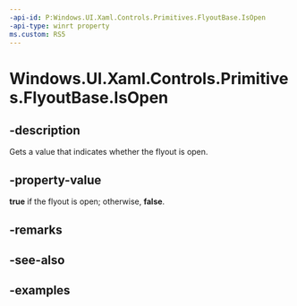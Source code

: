 ```yaml
---
-api-id: P:Windows.UI.Xaml.Controls.Primitives.FlyoutBase.IsOpen
-api-type: winrt property
ms.custom: RS5
---
```


<!-- Property syntax.
public bool IsOpen { get; }
-->

# Windows.UI.Xaml.Controls.Primitives.FlyoutBase.IsOpen

## -description

Gets a value that indicates whether the flyout is open.



## -property-value

**true** if the flyout is open; otherwise, **false**.

## -remarks

## -see-also

## -examples

